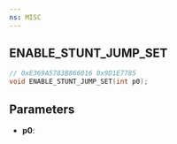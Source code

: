 ```yaml
---
ns: MISC
---
```

## ENABLE_STUNT_JUMP_SET

```c
// 0xE369A5783B866016 0x9D1E7785
void ENABLE_STUNT_JUMP_SET(int p0);
```


## Parameters
* **p0**: 

